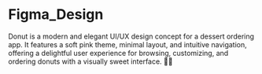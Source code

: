 # Figma_Design
Donut is a modern and elegant UI/UX design concept for a dessert ordering app. It features a soft pink theme, minimal layout, and intuitive navigation, offering a delightful user experience for browsing, customizing, and ordering donuts with a visually sweet interface. 🍓🍩
